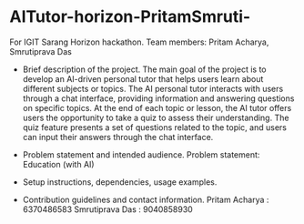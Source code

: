 # AITutor-horizon-PritamSmruti-
For IGIT Sarang Horizon hackathon. Team members: Pritam Acharya, Smrutiprava Das 


 - Brief description of the project.
   The main goal of the project is to develop an AI-driven personal tutor that helps users learn about different subjects or topics. The AI personal tutor interacts with users through a chat interface, providing information and answering questions on specific topics. At the end of each topic or lesson, the AI 
   tutor offers users the opportunity to take a quiz to assess their understanding. The quiz feature presents a set of questions related to the topic, and users 
   can input their answers through the chat interface.
 - Problem statement and intended audience.
   Problem statement: Education (with AI)
   
 - Setup instructions, dependencies, usage examples.
   
 - Contribution guidelines and contact information.
   Pritam Acharya : 6370486583
   Smrutiprava Das : 9040858930

   
